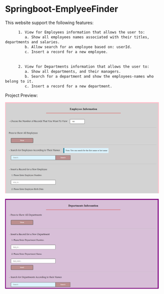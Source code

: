 # Springboot-EmplyeeFinder

This website support the following features:

          1. View for Employees information that allows the user to:
             a.	Show all employees names associated with their titles, departments and salaries.
             b.	Allow search for an employee based on: userId.
             c.	Insert a record for a new employee.


          2. View for Departments information that allows the user to:
             a.	Show all departments, and their managers.
             b.	Search for a department and show the employees-names who belong to it.
             c.	Insert a record for a new department.

Project Preview:

![](images/11.png)

![](images/22.png)
